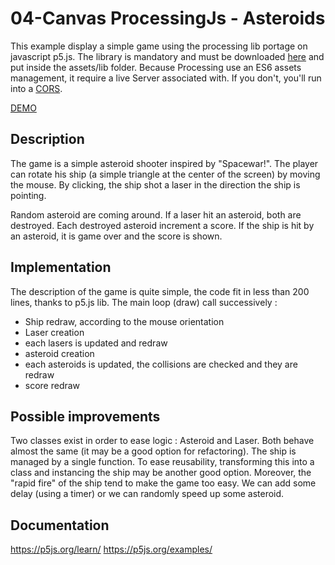# 04-Canvas ProcessingJs - Asteroids

This example display a simple game using the processing lib portage on javascript p5.js. The library is mandatory and must be downloaded [here](https://p5js.org/download/) and put inside the assets/lib folder. Because Processing use an ES6 assets management, it require a live Server associated with. If you don't, you'll run into a [CORS](https://developer.mozilla.org/en-US/docs/Web/Security/Same-origin_policy).

[DEMO](https://projects.les-planetes2kentin.fr/CanvasAsteroid/index.html)

## Description

The game is a simple asteroid shooter inspired by "Spacewar!". The player can rotate his ship (a simple triangle at the center of the screen) by moving the mouse. By clicking, the ship shot a laser in the direction the ship is pointing.

Random asteroid are coming around. If a laser hit an asteroid, both are destroyed. Each destroyed asteroid increment a score.  If the ship is hit by an asteroid, it is game over and the score is shown.

## Implementation

The description of the game is quite simple, the code fit in less than 200 lines, thanks to p5.js lib. The main loop (draw) call successively :

- Ship redraw, according to the mouse orientation
- Laser creation
- each lasers is updated and redraw
- asteroid creation
- each asteroids is updated, the collisions are checked and they are redraw
- score redraw

## Possible improvements

Two classes exist in order to ease logic : Asteroid and Laser. Both behave almost the same (it may be a good option for refactoring). The ship is managed by a single function. To ease reusability, transforming this into a class and instancing the ship may be another good option.
Moreover, the "rapid fire" of the ship tend to make the game too easy. We can add some delay (using a timer) or we can randomly speed up some asteroid.

## Documentation

https://p5js.org/learn/
https://p5js.org/examples/

